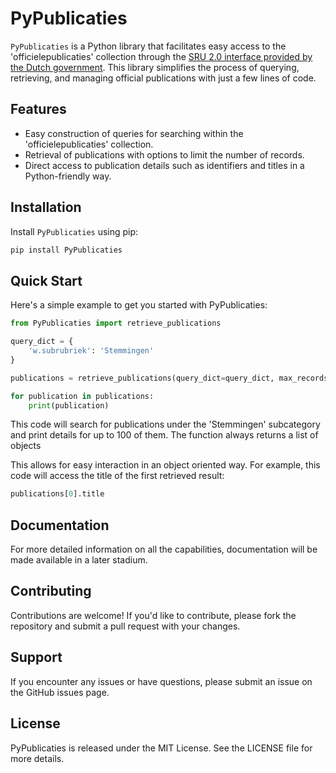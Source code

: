 # PyPublicaties

`PyPublicaties` is a Python library that facilitates easy access to the 'officielepublicaties' collection through the [SRU 2.0 interface provided by the Dutch government](https://data.overheid.nl/sites/default/files/dataset/d0cca537-44ea-48cf-9880-fa21e1a7058f/resources/Handleiding%2BSRU%2B2.0.pdf). This library simplifies the process of querying, retrieving, and managing official publications with just a few lines of code.

## Features

- Easy construction of queries for searching within the 'officielepublicaties' collection.
- Retrieval of publications with options to limit the number of records.
- Direct access to publication details such as identifiers and titles in a Python-friendly way.

## Installation

Install `PyPublicaties` using pip:

```bash
pip install PyPublicaties
````

## Quick Start


Here's a simple example to get you started with PyPublicaties:
```python
from PyPublicaties import retrieve_publications

query_dict = {
    'w.subrubriek': 'Stemmingen'
}

publications = retrieve_publications(query_dict=query_dict, max_records=100, start_record=1)

for publication in publications:
    print(publication)
```

This code will search for publications under the 'Stemmingen' subcategory and print details for up to 100 of them. The function always returns a list of objects

This allows for easy interaction in an object oriented way. For example, this code will access the title of the first retrieved result:

````python
publications[0].title
````


## Documentation

For more detailed information on all the capabilities, documentation will be made available in a later stadium.

## Contributing

Contributions are welcome! If you'd like to contribute, please fork the repository and submit a pull request with your changes.

## Support

If you encounter any issues or have questions, please submit an issue on the GitHub issues page.

## License

PyPublicaties is released under the MIT License. See the LICENSE file for more details.